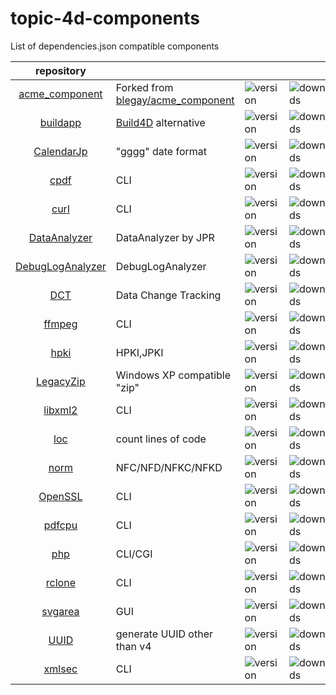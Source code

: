 # topic-4d-components
List of dependencies.json compatible components

|repository||||
|:-:|:-|:-|:-|
|[acme_component](https://github.com/miyako/acme_component)|Forked from [blegay/acme_component](https://github.com/blegay/acme_component)|![version](https://img.shields.io/badge/version-20%2B-E23089)|![downloads](https://img.shields.io/github/downloads/miyako/acme_component/total)|
|[buildapp](https://github.com/miyako/buildapp)|[Build4D](https://github.com/4d-depot/Build4D) alternative|![version](https://img.shields.io/badge/version-20%2B-E23089)|![downloads](https://img.shields.io/github/downloads/miyako/buildapp/total)|
|[CalendarJp](https://github.com/miyako/CalendarJp)|"gggg" date format|![version](https://img.shields.io/badge/version-20%20R6%2B-E23089)|![downloads](https://img.shields.io/github/downloads/miyako/CalendarJp/total)|
|[cpdf](https://github.com/miyako/cpdf)|CLI|![version](https://img.shields.io/badge/version-20%2B-E23089)|![downloads](https://img.shields.io/github/downloads/miyako/cpdf/total)|
|[curl](https://github.com/miyako/curl)|CLI|![version](https://img.shields.io/badge/version-20%2B-E23089)|![downloads](https://img.shields.io/github/downloads/miyako/curl/total)|
|[DataAnalyzer](https://github.com/miyako/DataAnalyzer)|DataAnalyzer by JPR|![version](https://img.shields.io/badge/version-20%2B-E23089)|![downloads](https://img.shields.io/github/downloads/miyako/DataAnalyzer/total)|
|[DebugLogAnalyzer](https://github.com/miyako/DebugLogAnalyzer)|DebugLogAnalyzer|![version](https://img.shields.io/badge/version-20%2B-E23089)|![downloads](https://img.shields.io/github/downloads/miyako/DebugLogAnalyzer/total)|
|[DCT](https://github.com/miyako/DCT)|Data Change Tracking|![version](https://img.shields.io/badge/version-20%20R3%2B-E23089)|![downloads](https://img.shields.io/github/downloads/miyako/DCT/total)|
|[ffmpeg](https://github.com/miyako/ffmpeg)|CLI|![version](https://img.shields.io/badge/version-20%2B-E23089)|![downloads](https://img.shields.io/github/downloads/miyako/ffmpeg/total)|
|[hpki](https://github.com/miyako/hpki)|HPKI,JPKI|![version](https://img.shields.io/badge/version-20%2B-E23089)|![downloads](https://img.shields.io/github/downloads/miyako/hpki/total)|
|[LegacyZip](https://github.com/miyako/LegacyZip)|Windows XP compatible "zip"|![version](https://img.shields.io/badge/version-20%2B-E23089)|![downloads](https://img.shields.io/github/downloads/miyako/LegacyZip/total)|
|[libxml2](https://github.com/miyako/libxml2)|CLI|![version](https://img.shields.io/badge/version-20%2B-E23089)|![downloads](https://img.shields.io/github/downloads/miyako/libxml2/total)|
|[loc](https://github.com/miyako/loc)|count lines of code|![version](https://img.shields.io/badge/version-20%2B-E23089)|![downloads](https://img.shields.io/github/downloads/miyako/loc/total)|
|[norm](https://github.com/miyako/norm)|NFC/NFD/NFKC/NFKD|![version](https://img.shields.io/badge/version-20%2B-E23089)|![downloads](https://img.shields.io/github/downloads/miyako/norm/total)|
|[OpenSSL](https://github.com/miyako/OpenSSL)|CLI|![version](https://img.shields.io/badge/version-20%2B-E23089)|![downloads](https://img.shields.io/github/downloads/miyako/OpenSSL/total)|
|[pdfcpu](https://github.com/miyako/pdfcpu)|CLI|![version](https://img.shields.io/badge/version-20%2B-E23089)|![downloads](https://img.shields.io/github/downloads/miyako/pdfcpu/total)|
|[php](https://github.com/miyako/php)|CLI/CGI|![version](https://img.shields.io/badge/version-20%20R5%2B-E23089)|![downloads](https://img.shields.io/github/downloads/miyako/php/total)|
|[rclone](https://github.com/miyako/rclone)|CLI|![version](https://img.shields.io/badge/version-20%2B-E23089)|![downloads](https://img.shields.io/github/downloads/miyako/rclone/total)|
|[svgarea](https://github.com/miyako/svgarea)|GUI|![version](https://img.shields.io/badge/version-20%2B-E23089)|![downloads](https://img.shields.io/github/downloads/miyako/svgarea/total)|
|[UUID](https://github.com/miyako/UUID)|generate UUID other than v4|![version](https://img.shields.io/badge/version-20%2B-E23089)|![downloads](https://img.shields.io/github/downloads/miyako/UUID/total)|
|[xmlsec](https://github.com/miyako/xmlsec)|CLI|![version](https://img.shields.io/badge/version-20%2B-E23089)|![downloads](https://img.shields.io/github/downloads/miyako/xmlsec/total)|
